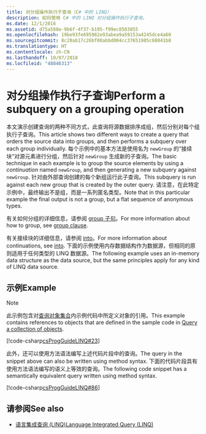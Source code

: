 ```yaml
---
title: 对分组操作执行子查询（C# 中的 LINQ）
description: 如何使用 C# 中的 LINQ 对分组操作执行子查询。
ms.date: 12/1/2016
ms.assetid: d75a588e-9b6f-4f37-b195-f99ec8503855
ms.openlocfilehash: 19be93fe695982e93abea9a59153a4245dce4a60
ms.sourcegitcommit: 8c28ab17c26bf08abbd004cc37651985c68841b8
ms.translationtype: HT
ms.contentlocale: zh-CN
ms.lasthandoff: 10/07/2018
ms.locfileid: "48846313"
---
```

# <a name="perform-a-subquery-on-a-grouping-operation"></a><span data-ttu-id="dab64-103">对分组操作执行子查询</span><span class="sxs-lookup"><span data-stu-id="dab64-103">Perform a subquery on a grouping operation</span></span>

<span data-ttu-id="dab64-104">本文演示创建查询的两种不同方式，此查询将源数据排序成组，然后分别对每个组执行子查询。</span><span class="sxs-lookup"><span data-stu-id="dab64-104">This article shows two different ways to create a query that orders the source data into groups, and then performs a subquery over each group individually.</span></span> <span data-ttu-id="dab64-105">每个示例中的基本方法是使用名为 `newGroup` 的“接续块”对源元素进行分组，然后针对 `newGroup` 生成新的子查询。</span><span class="sxs-lookup"><span data-stu-id="dab64-105">The basic technique in each example is to group the source elements by using a *continuation* named `newGroup`, and then generating a new subquery against `newGroup`.</span></span> <span data-ttu-id="dab64-106">针对由外部查询创建的每个新组运行此子查询。</span><span class="sxs-lookup"><span data-stu-id="dab64-106">This subquery is run against each new group that is created by the outer query.</span></span> <span data-ttu-id="dab64-107">请注意，在此特定示例中，最终输出不是组，而是一系列匿名类型。</span><span class="sxs-lookup"><span data-stu-id="dab64-107">Note that in this particular example the final output is not a group, but a flat sequence of anonymous types.</span></span>  
  
<span data-ttu-id="dab64-108">有关如何分组的详细信息，请参阅 [group 子句](../language-reference/keywords/group-clause.md)。</span><span class="sxs-lookup"><span data-stu-id="dab64-108">For more information about how to group, see [group clause](../language-reference/keywords/group-clause.md).</span></span>  
  
<span data-ttu-id="dab64-109">有关接续块的详细信息，请参阅 [into](../language-reference/keywords/into.md)。</span><span class="sxs-lookup"><span data-stu-id="dab64-109">For more information about continuations, see [into](../language-reference/keywords/into.md).</span></span> <span data-ttu-id="dab64-110">下面的示例使用内存数据结构作为数据源，但相同的原则适用于任何类型的 LINQ 数据源。</span><span class="sxs-lookup"><span data-stu-id="dab64-110">The following example uses an in-memory data structure as the data source, but the same principles apply for any kind of LINQ data source.</span></span>  
  
## <a name="example"></a><span data-ttu-id="dab64-111">示例</span><span class="sxs-lookup"><span data-stu-id="dab64-111">Example</span></span>

> [!NOTE]
> <span data-ttu-id="dab64-112">此示例包含对[查询对象集合](query-a-collection-of-objects.md)内示例代码中所定义对象的引用。</span><span class="sxs-lookup"><span data-stu-id="dab64-112">This example contains references to objects that are defined in the sample code in [Query a collection of objects](query-a-collection-of-objects.md).</span></span>

[!code-csharp[csProgGuideLINQ#23](~/samples/snippets/csharp/concepts/linq/how-to-perform-a-subquery-on-a-grouping-operation_1.cs)] 

<span data-ttu-id="dab64-113">此外，还可以使用方法语法编写上述代码片段中的查询。</span><span class="sxs-lookup"><span data-stu-id="dab64-113">The query in the snippet above can also be written using method syntax.</span></span> <span data-ttu-id="dab64-114">下面的代码片段具有使用方法语法编写的语义上等效的查询。</span><span class="sxs-lookup"><span data-stu-id="dab64-114">The following code snippet has a semantically equivalent query written using method syntax.</span></span>

[!code-csharp[csProgGuideLINQ#86](~/samples/snippets/csharp/concepts/linq/how-to-perform-a-subquery-on-a-grouping-operation_2.cs)]

## <a name="see-also"></a><span data-ttu-id="dab64-115">请参阅</span><span class="sxs-lookup"><span data-stu-id="dab64-115">See also</span></span>

- [<span data-ttu-id="dab64-116">语言集成查询 (LINQ)</span><span class="sxs-lookup"><span data-stu-id="dab64-116">Language Integrated Query (LINQ)</span></span>](index.md)
